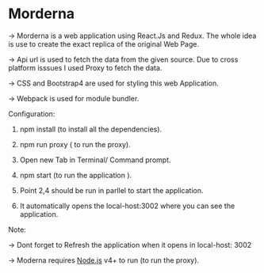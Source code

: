 # Morderna

-> Morderna is a web application using React.Js and Redux. 
   The whole idea is use to create the exact replica of the original Web Page.

-> Api url is used to fetch the data from the given source.
   Due to cross platform isssues I used Proxy to fetch the data.

-> CSS and Bootstrap4 are used for styling this web Application.

-> Webpack is used for module bundler.

Configuration:

1. npm install (to install all the dependencies).

2. npm run proxy ( to run the proxy).

3. Open new Tab in Terminal/ Command prompt.

4. npm start (to run the application ).

5. Point 2,4 should be run in parllel to start the application.

6. It automatically opens the local-host:3002 where you can see the application.

Note:

-> Dont forget to Refresh the application when it opens in local-host: 3002

->  Moderna requires [Node.js](https://nodejs.org/) v4+ to run (to run the proxy).
